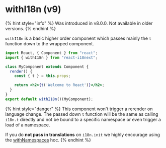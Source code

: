 # withI18n \(v9\)

{% hint style="info" %}
Was introduced in v8.0.0. Not available in older versions.
{% endhint %}

`withI18n` is a basic higher order component which passes mainly the `t` function down to the wrapped component.

```jsx
import React, { Component } from "react";
import { withI18n } from "react-i18next";

class MyComponent extends Component {
  render() {
    const { t } = this.props;

    return <h2>{t('Welcome to React')}</h2>;
  }
}
export default withI18n()(MyComponent);
```

{% hint style="danger" %}
This component won't trigger a rerender on language change. The passed down `t` function will be the same as calling `i18n.t` directly and not be bound to a specific namespace or even trigger a load of a namespace.

If you do **not pass in translations** on `i18n.init` we highly encourage using the [withNamespaces](withnamespaces.md) hoc.
{% endhint %}

